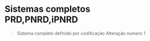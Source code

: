 <h1>Sistemas completos PRD,PNRD,iPNRD</h1>

> Sistema completo definido por codificação
> Alteração numero 1


